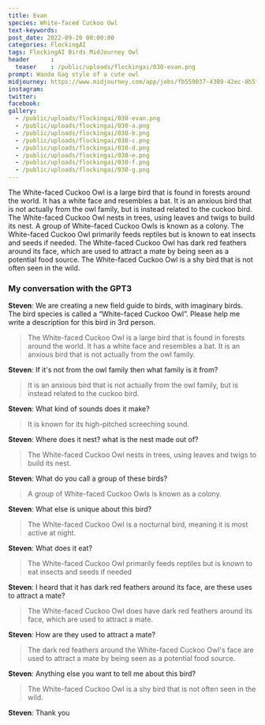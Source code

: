 ```yaml
---
title: Evan
species: White-faced Cuckoo Owl
text-keywords: 
post_date: 2022-09-20 00:00:00
categories: FlockingAI
tags: FlockingAI Birds MidJourney Owl
header      :
  teaser    : /public/uploads/flockingai/030-evan.png
prompt: Wanda Gag style of a cute owl
midjourney: https://www.midjourney.com/app/jobs/fb559037-4389-42ec-8b5f-2d63a7e3aaa6
instagram: 
twitter: 
facebook: 
gallery: 
  - /public/uploads/flockingai/030-evan.png
  - /public/uploads/flockingai/030-a.png
  - /public/uploads/flockingai/030-b.png
  - /public/uploads/flockingai/030-c.png
  - /public/uploads/flockingai/030-d.png
  - /public/uploads/flockingai/030-e.png
  - /public/uploads/flockingai/030-f.png
  - /public/uploads/flockingai/030-g.png
---
```


The White-faced Cuckoo Owl is a large bird that is found in forests around the world. It has a white face and resembles a bat. It is an anxious bird that is not actually from the owl family, but is instead related to the cuckoo bird. The White-faced Cuckoo Owl nests in trees, using leaves and twigs to build its nest. A group of White-faced Cuckoo Owls is known as a colony. The White-faced Cuckoo Owl primarily feeds reptiles but is known to eat insects and seeds if needed. The White-faced Cuckoo Owl has dark red feathers around its face, which are used to attract a mate by being seen as a potential food source. The White-faced Cuckoo Owl is a shy bird that is not often seen in the wild.

### My conversation with the GPT3

**Steven**: We are creating a new field guide to birds, with imaginary birds. The bird species is called a “White-faced Cuckoo Owl”. Please help me write a description for this bird in 3rd person.

> The White-faced Cuckoo Owl is a large bird that is found in forests around the world. It has a white face and resembles a bat. It is an anxious bird that is not actually from the owl family.

**Steven**: If it's not from the owl family then what family is it from?

> It is an anxious bird that is not actually from the owl family, but is instead related to the cuckoo bird.

**Steven**: What kind of sounds does it make?

> It is known for its high-pitched screeching sound.

**Steven**: Where does it nest? what is the nest made out of?

> The White-faced Cuckoo Owl nests in trees, using leaves and twigs to build its nest.

**Steven**: What do you call a group of these birds?

> A group of White-faced Cuckoo Owls is known as a colony.

**Steven**: What else is unique about this bird?

> The White-faced Cuckoo Owl is a nocturnal bird, meaning it is most active at night.

**Steven**: What does it eat?

> The White-faced Cuckoo Owl primarily feeds reptiles but is known to eat insects and seeds if needed

**Steven**: I heard that it has dark red feathers around its face, are these uses to attract a mate?

> The White-faced Cuckoo Owl does have dark red feathers around its face, which are used to attract a mate.

**Steven**: How are they used to attract a mate?

> The dark red feathers around the White-faced Cuckoo Owl's face are used to attract a mate by being seen as a potential food source.

**Steven**: Anything else you want to tell me about this bird?

> The White-faced Cuckoo Owl is a shy bird that is not often seen in the wild.

**Steven**: Thank you
